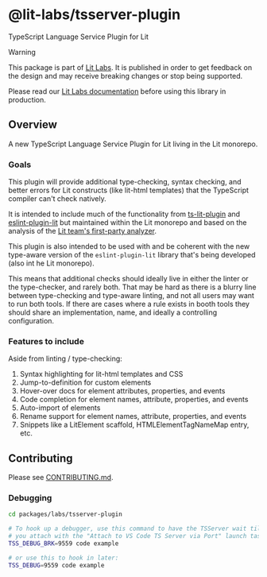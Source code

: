 # @lit-labs/tsserver-plugin

TypeScript Language Service Plugin for Lit

> [!WARNING]
>
> This package is part of [Lit Labs](https://lit.dev/docs/libraries/labs/). It
> is published in order to get feedback on the design and may receive breaking
> changes or stop being supported.
>
> Please read our [Lit Labs documentation](https://lit.dev/docs/libraries/labs/)
> before using this library in production.

## Overview

A new TypeScript Language Service Plugin for Lit living in the Lit monorepo.

### Goals

This plugin will provide additional type-checking, syntax checking, and better errors for Lit constructs (like lit-html templates) that the TypeScript compiler can't check natively.

It is intended to include much of the functionality from [ts-lit-plugin](https://github.com/runem/lit-analyzer/tree/master/packages/ts-lit-plugin) and [eslint-plugin-lit](https://github.com/43081j/eslint-plugin-lit) but maintained within the Lit monorepo and based on the analysis of the [Lit team's first-party analyzer](https://github.com/lit/lit/tree/main/packages/labs/analyzer).

This plugin is also intended to be used with and be coherent with the new type-aware version of the `eslint-plugin-lit` library that's being developed (also int he Lit monorepo).

This means that additional checks should ideally live in either the linter or the type-checker, and rarely both. That may be hard as there is a blurry line between type-checking and type-aware linting, and not all users may want to run both tools. If there are cases where a rule exists in booth tools they should share an implementation, name, and ideally a controlling configuration.

### Features to include

Aside from linting / type-checking:

1. Syntax highlighting for lit-html templates and CSS
2. Jump-to-definition for custom elements
3. Hover-over docs for element attributes, properties, and events
4. Code completion for element names, attribute, properties, and events
5. Auto-import of elements
6. Rename support for element names, attribute, properties, and events
7. Snippets like a LitElement scaffold, HTMLElementTagNameMap entry, etc.

## Contributing

Please see [CONTRIBUTING.md](../../../CONTRIBUTING.md).

### Debugging

```sh
cd packages/labs/tsserver-plugin

# To hook up a debugger, use this command to have the TSServer wait till
# you attach with the "Attach to VS Code TS Server via Port" launch task.
TSS_DEBUG_BRK=9559 code example

# or use this to hook in later:
TSS_DEBUG=9559 code example
```
